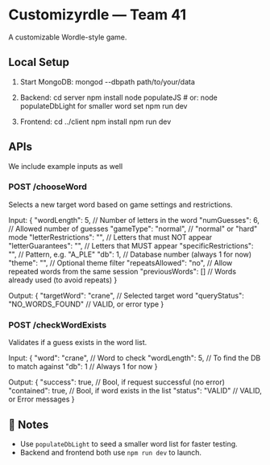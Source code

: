 # Customizyrdle — Team 41

A customizable Wordle-style game.

## Local Setup

1. Start MongoDB:
   mongod --dbpath path/to/your/data

2. Backend:
   cd server
   npm install
   node populateJS        # or: node populateDbLight for smaller word set
   npm run dev

3. Frontend:
   cd ../client
   npm install
   npm run dev

##  APIs

We include example inputs as well

### POST /chooseWord

Selects a new target word based on game settings and restrictions.

Input:
{
  "wordLength": 5,               // Number of letters in the word
  "numGuesses": 6,               // Allowed number of guesses
  "gameType": "normal",          // "normal" or "hard" mode
  "letterRestrictions": "",      // Letters that must NOT appear
  "letterGuarantees": "",        // Letters that MUST appear
  "specificRestrictions": "",    // Pattern, e.g. "A_PLE"
  "db": 1,                       // Database number (always 1 for now)
  "theme": "",                   // Optional theme filter
  "repeatsAllowed": "no",        // Allow repeated words from the same session 
  "previousWords": []            // Words already used (to avoid repeats)
}

Output:
{
  "targetWord": "crane",         // Selected target word
  "queryStatus": "NO_WORDS_FOUND"            // VALID, or error type
}

### POST /checkWordExists

Validates if a guess exists in the word list.

Input:
{
  "word": "crane",               // Word to check
  "wordLength": 5,               // To find the DB to match against
  "db": 1                        // Always 1 for now
}

Output:
{
  "success": true,               // Bool, if request successful (no error)
  "contained": true,             // Bool, if word exists in the list
  "status": "VALID"              // VALID, or Error messages
}

## 🧪 Notes

- Use `populateDbLight` to seed a smaller word list for faster testing.
- Backend and frontend both use `npm run dev` to launch.
